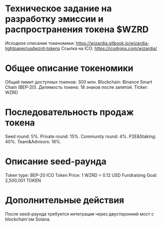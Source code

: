 # Техническое задание на разработку эмиссии и распространения токена $WZRD

Исходное описание токеномики: https://wizardia.gitbook.io/wizardia-lightpaper/usdwzrd-tokens
Ссылка на ICO: https://icodrops.com/wizardia/

# Общее описание токеномики

Общий лимит доступных токенов: 300 млн.
Blockchain: Binance Smart Chain (BEP-20).
Делимость токена: 18 знаков после запятой.
Ticker: WZRD 

# Последовательность продаж токена

Seed round: 5%.
Private round: 15%.
Community round: 4%.
P2E&Staking: 40%.
Team&Advisors: 18%.

# Описание seed-раунда

Token type: BEP-20 
ICO Token Price: 1 WZRD = 0.12 USD
Fundraising Goal: 2,500,001 TOKEN

# Дополнительные действия

После seed-раунда требуется интеграция через двусторонний мост с blockchain'ом Solana.
